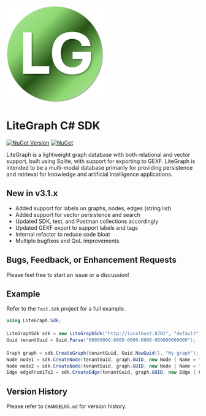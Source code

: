 <img src="https://github.com/jchristn/LiteGraph/blob/main/assets/favicon.png" width="256" height="256">

# LiteGraph C# SDK

[![NuGet Version](https://img.shields.io/nuget/v/LiteGraph.Sdk.svg?style=flat)](https://www.nuget.org/packages/LiteGraph.Sdk/) [![NuGet](https://img.shields.io/nuget/dt/LiteGraph.Sdk.svg)](https://www.nuget.org/packages/LiteGraph.Sdk) 

LiteGraph is a lightweight graph database with both relational and vector support, built using Sqlite, with support for exporting to GEXF.  LiteGraph is intended to be a multi-modal database primarily for providing persistence and retrieval for knowledge and artificial intelligence applications.

## New in v3.1.x

- Added support for labels on graphs, nodes, edges (string list)
- Added support for vector persistence and search
- Updated SDK, test, and Postman collections accordingly
- Updated GEXF export to support labels and tags
- Internal refactor to reduce code bloat
- Multiple bugfixes and QoL improvements

## Bugs, Feedback, or Enhancement Requests

Please feel free to start an issue or a discussion!

## Example

Refer to the `Test.Sdk` project for a full example.

```csharp
using LiteGraph.Sdk;

LiteGraphSdk sdk = new LiteGraphSdk("http://localhost:8701", "default");
Guid tenantGuid = Guid.Parse("00000000-0000-0000-0000-000000000000");

Graph graph = sdk.CreateGraph(tenantGuid, Guid.NewGuid(), "My graph");
Node node1 = sdk.CreateNode(tenantGuid, graph.GUID, new Node { Name = "My node 1" });
Node node2 = sdk.CreateNode(tenantGuid, graph.GUID, new Node { Name = "My node 2" });
Edge edgeFrom1To2 = sdk.CreateEdge(tenantGuid, graph.GUID, new Edge { From = node1.GUID, To = node2.GUID });
```

## Version History

Please refer to ```CHANGELOG.md``` for version history.

